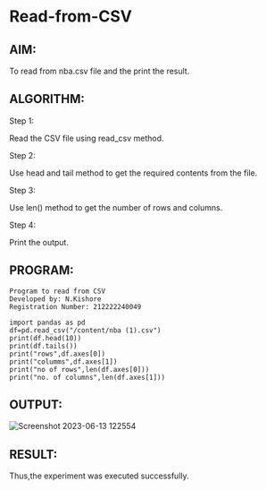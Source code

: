 # Read-from-CSV

## AIM:

To read from nba.csv file and the print the result.

## ALGORITHM:

Step 1:

Read the CSV file using read_csv method.

Step 2:

Use head and tail method to get the required contents from the file.

Step 3:

Use len() method to get the number of rows and columns.

Step 4:

Print the output.

## PROGRAM:
```
Program to read from CSV
Developed by: N.Kishore
Registration Number: 212222240049

import pandas as pd
df=pd.read_csv("/content/nba (1).csv")
print(df.head(10))
print(df.tails())
print("rows",df.axes[0])
print("columms",df.axes[1])
print("no of rows",len(df.axes[0]))
print("no. of columns",len(df.axes[1]))
```

## OUTPUT:

![Screenshot 2023-06-13 122554](https://github.com/nkishore2210/Read-from-CSV/assets/118707090/87c6256e-bae3-4922-8aca-3b7e95dc0a44)

## RESULT:

Thus,the experiment was executed successfully.
